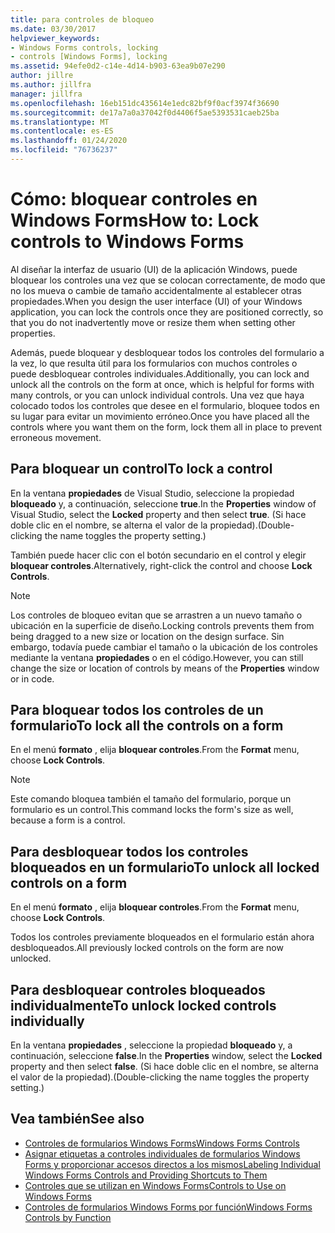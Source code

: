 ```yaml
---
title: para controles de bloqueo
ms.date: 03/30/2017
helpviewer_keywords:
- Windows Forms controls, locking
- controls [Windows Forms], locking
ms.assetid: 94efe0d2-c14e-4d14-b903-63ea9b07e290
author: jillre
ms.author: jillfra
manager: jillfra
ms.openlocfilehash: 16eb151dc435614e1edc82bf9f0acf3974f36690
ms.sourcegitcommit: de17a7a0a37042f0d4406f5ae5393531caeb25ba
ms.translationtype: MT
ms.contentlocale: es-ES
ms.lasthandoff: 01/24/2020
ms.locfileid: "76736237"
---
```

# <a name="how-to-lock-controls-to-windows-forms"></a><span data-ttu-id="8c552-102">Cómo: bloquear controles en Windows Forms</span><span class="sxs-lookup"><span data-stu-id="8c552-102">How to: Lock controls to Windows Forms</span></span>

<span data-ttu-id="8c552-103">Al diseñar la interfaz de usuario (UI) de la aplicación Windows, puede bloquear los controles una vez que se colocan correctamente, de modo que no los mueva o cambie de tamaño accidentalmente al establecer otras propiedades.</span><span class="sxs-lookup"><span data-stu-id="8c552-103">When you design the user interface (UI) of your Windows application, you can lock the controls once they are positioned correctly, so that you do not inadvertently move or resize them when setting other properties.</span></span>

<span data-ttu-id="8c552-104">Además, puede bloquear y desbloquear todos los controles del formulario a la vez, lo que resulta útil para los formularios con muchos controles o puede desbloquear controles individuales.</span><span class="sxs-lookup"><span data-stu-id="8c552-104">Additionally, you can lock and unlock all the controls on the form at once, which is helpful for forms with many controls, or you can unlock individual controls.</span></span> <span data-ttu-id="8c552-105">Una vez que haya colocado todos los controles que desee en el formulario, bloquee todos en su lugar para evitar un movimiento erróneo.</span><span class="sxs-lookup"><span data-stu-id="8c552-105">Once you have placed all the controls where you want them on the form, lock them all in place to prevent erroneous movement.</span></span>

## <a name="to-lock-a-control"></a><span data-ttu-id="8c552-106">Para bloquear un control</span><span class="sxs-lookup"><span data-stu-id="8c552-106">To lock a control</span></span>

<span data-ttu-id="8c552-107">En la ventana **propiedades** de Visual Studio, seleccione la propiedad **bloqueado** y, a continuación, seleccione **true**.</span><span class="sxs-lookup"><span data-stu-id="8c552-107">In the **Properties** window of Visual Studio, select the **Locked** property and then select **true**.</span></span> <span data-ttu-id="8c552-108">(Si hace doble clic en el nombre, se alterna el valor de la propiedad).</span><span class="sxs-lookup"><span data-stu-id="8c552-108">(Double-clicking the name toggles the property setting.)</span></span>

<span data-ttu-id="8c552-109">También puede hacer clic con el botón secundario en el control y elegir **bloquear controles**.</span><span class="sxs-lookup"><span data-stu-id="8c552-109">Alternatively, right-click the control and choose **Lock Controls**.</span></span>

> [!NOTE]
> <span data-ttu-id="8c552-110">Los controles de bloqueo evitan que se arrastren a un nuevo tamaño o ubicación en la superficie de diseño.</span><span class="sxs-lookup"><span data-stu-id="8c552-110">Locking controls prevents them from being dragged to a new size or location on the design surface.</span></span> <span data-ttu-id="8c552-111">Sin embargo, todavía puede cambiar el tamaño o la ubicación de los controles mediante la ventana **propiedades** o en el código.</span><span class="sxs-lookup"><span data-stu-id="8c552-111">However, you can still change the size or location of controls by means of the **Properties** window or in code.</span></span>

## <a name="to-lock-all-the-controls-on-a-form"></a><span data-ttu-id="8c552-112">Para bloquear todos los controles de un formulario</span><span class="sxs-lookup"><span data-stu-id="8c552-112">To lock all the controls on a form</span></span>

<span data-ttu-id="8c552-113">En el menú **formato** , elija **bloquear controles**.</span><span class="sxs-lookup"><span data-stu-id="8c552-113">From the **Format** menu, choose **Lock Controls**.</span></span>

> [!NOTE]
> <span data-ttu-id="8c552-114">Este comando bloquea también el tamaño del formulario, porque un formulario es un control.</span><span class="sxs-lookup"><span data-stu-id="8c552-114">This command locks the form's size as well, because a form is a control.</span></span>

## <a name="to-unlock-all-locked-controls-on-a-form"></a><span data-ttu-id="8c552-115">Para desbloquear todos los controles bloqueados en un formulario</span><span class="sxs-lookup"><span data-stu-id="8c552-115">To unlock all locked controls on a form</span></span>

<span data-ttu-id="8c552-116">En el menú **formato** , elija **bloquear controles**.</span><span class="sxs-lookup"><span data-stu-id="8c552-116">From the **Format** menu, choose **Lock Controls**.</span></span>

<span data-ttu-id="8c552-117">Todos los controles previamente bloqueados en el formulario están ahora desbloqueados.</span><span class="sxs-lookup"><span data-stu-id="8c552-117">All previously locked controls on the form are now unlocked.</span></span>

## <a name="to-unlock-locked-controls-individually"></a><span data-ttu-id="8c552-118">Para desbloquear controles bloqueados individualmente</span><span class="sxs-lookup"><span data-stu-id="8c552-118">To unlock locked controls individually</span></span>

<span data-ttu-id="8c552-119">En la ventana **propiedades** , seleccione la propiedad **bloqueado** y, a continuación, seleccione **false**.</span><span class="sxs-lookup"><span data-stu-id="8c552-119">In the **Properties** window, select the **Locked** property and then select **false**.</span></span> <span data-ttu-id="8c552-120">(Si hace doble clic en el nombre, se alterna el valor de la propiedad).</span><span class="sxs-lookup"><span data-stu-id="8c552-120">(Double-clicking the name toggles the property setting.)</span></span>

## <a name="see-also"></a><span data-ttu-id="8c552-121">Vea también</span><span class="sxs-lookup"><span data-stu-id="8c552-121">See also</span></span>

- [<span data-ttu-id="8c552-122">Controles de formularios Windows Forms</span><span class="sxs-lookup"><span data-stu-id="8c552-122">Windows Forms Controls</span></span>](index.md)
- [<span data-ttu-id="8c552-123">Asignar etiquetas a controles individuales de formularios Windows Forms y proporcionar accesos directos a los mismos</span><span class="sxs-lookup"><span data-stu-id="8c552-123">Labeling Individual Windows Forms Controls and Providing Shortcuts to Them</span></span>](labeling-individual-windows-forms-controls-and-providing-shortcuts-to-them.md)
- [<span data-ttu-id="8c552-124">Controles que se utilizan en Windows Forms</span><span class="sxs-lookup"><span data-stu-id="8c552-124">Controls to Use on Windows Forms</span></span>](controls-to-use-on-windows-forms.md)
- [<span data-ttu-id="8c552-125">Controles de formularios Windows Forms por función</span><span class="sxs-lookup"><span data-stu-id="8c552-125">Windows Forms Controls by Function</span></span>](windows-forms-controls-by-function.md)
